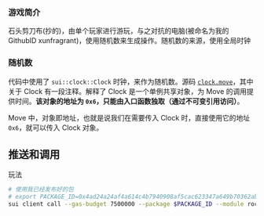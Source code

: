 ### 游戏简介

石头剪刀布(抄的)，由单个玩家进行游玩，与之对抗的电脑(被命名为我的GithubID xunfragrant)，使用随机数来生成操作。随机数的来源，使用全局时钟

### 随机数

代码中使用了 `sui::clock::Clock` 时钟，来作为随机数。源码 [`clock.move`](crates/sui-framework/packages/sui-framework/sources/clock.move)，其中关于 Clock 有一段注释。解释了 Clock 是一个单例共享对象，为 Move 的调用提供时间。**该对象的地址为 `0x6`，只能由入口函数独取（通过不可变引用访问）**。

Move 中，对象即地址，也就是说我们在需要传入 Clock 时，直接使用它的地址 `0x6`，就可以传入 Clock 对象。

## 推送和调用

玩法

```bash
# 使用我已经发布好的包
# export PACKAGE_ID=0x4ad24a24af4a614c4b7940908af5cac623347a649b70362ab19deecbc79c09ad 
sui client call --gas-budget 7500000 --package $PACKAGE_ID --module rock_paper_scissors --function play --args 0 0x6
```